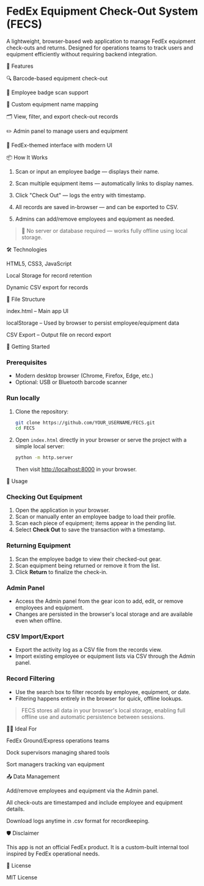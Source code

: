 # FedEx Equipment Check-Out System (FECS)

A lightweight, browser-based web application to manage FedEx equipment check-outs and returns. Designed for operations teams to track users and equipment efficiently without requiring backend integration.

🚀 Features

🔍 Barcode-based equipment check-out

🧑 Employee badge scan support

🧰 Custom equipment name mapping

🗂️ View, filter, and export check-out records

✏️ Admin panel to manage users and equipment

🎨 FedEx-themed interface with modern UI


📦 How It Works

1. Scan or input an employee badge — displays their name.


2. Scan multiple equipment items — automatically links to display names.


3. Click "Check Out" — logs the entry with timestamp.


4. All records are saved in-browser — and can be exported to CSV.


5. Admins can add/remove employees and equipment as needed.



> 📝 No server or database required — works fully offline using local storage.



🛠 Technologies

HTML5, CSS3, JavaScript

Local Storage for record retention

Dynamic CSV export for records


📁 File Structure

index.html – Main app UI

localStorage – Used by browser to persist employee/equipment data

CSV Export – Output file on record export

🏁 Getting Started

### Prerequisites

- Modern desktop browser (Chrome, Firefox, Edge, etc.)
- Optional: USB or Bluetooth barcode scanner

### Run locally

1. Clone the repository:
   ```bash
   git clone https://github.com/YOUR_USERNAME/FECS.git
   cd FECS
   ```
2. Open `index.html` directly in your browser or serve the project with a simple local server:
   ```bash
   python -m http.server
   ```
   Then visit [http://localhost:8000](http://localhost:8000) in your browser.

📖 Usage

### Checking Out Equipment
1. Open the application in your browser.
2. Scan or manually enter an employee badge to load their profile.
3. Scan each piece of equipment; items appear in the pending list.
4. Select **Check Out** to save the transaction with a timestamp.

### Returning Equipment
1. Scan the employee badge to view their checked-out gear.
2. Scan equipment being returned or remove it from the list.
3. Click **Return** to finalize the check-in.

### Admin Panel
- Access the Admin panel from the gear icon to add, edit, or remove employees and equipment.
- Changes are persisted in the browser's local storage and are available even when offline.

### CSV Import/Export
- Export the activity log as a CSV file from the records view.
- Import existing employee or equipment lists via CSV through the Admin panel.

### Record Filtering
- Use the search box to filter records by employee, equipment, or date.
- Filtering happens entirely in the browser for quick, offline lookups.

> FECS stores all data in your browser's local storage, enabling full offline use and automatic persistence between sessions.

🧑‍💼 Ideal For

FedEx Ground/Express operations teams

Dock supervisors managing shared tools

Sort managers tracking van equipment


📤 Data Management

Add/remove employees and equipment via the Admin panel.

All check-outs are timestamped and include employee and equipment details.

Download logs anytime in .csv format for recordkeeping.


🛡️ Disclaimer

This app is not an official FedEx product. It is a custom-built internal tool inspired by FedEx operational needs.

📄 License

MIT License
